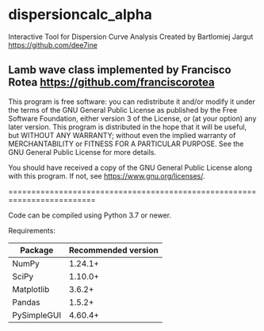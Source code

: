 # dispersioncalc_alpha
Interactive Tool for Dispersion Curve Analysis 
Created by Bartlomiej Jargut
https://github.com/dee7ine

Lamb wave class implemented by Francisco Rotea
https://github.com/franciscorotea
-------------------------------------------------------------------------
This program is free software: you can redistribute it and/or modify
it under the terms of the GNU General Public License as published by
the Free Software Foundation, either version 3 of the License, or
(at your option) any later version.
This program is distributed in the hope that it will be useful,
but WITHOUT ANY WARRANTY; without even the implied warranty of
MERCHANTABILITY or FITNESS FOR A PARTICULAR PURPOSE. See the
GNU General Public License for more details.

You should have received a copy of the GNU General Public License
along with this program. If not, see <https://www.gnu.org/licenses/>.

=========================================================================

Code can be compiled using Python 3.7 or newer.

Requirements:

| Package  | Recommended version |
| ------------- | ------------- |
| NumPy  | 1.24.1+  |
| SciPy  | 1.10.0+  |
| Matplotlib | 3.6.2+  |
| Pandas  | 1.5.2+  |
| PySimpleGUI  | 4.60.4+  |
